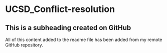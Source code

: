 # UCSD_Conflict-resolution

## This is a subheading created on GitHub

All of this content added to the readme file has been added from my remote GitHub repository.
